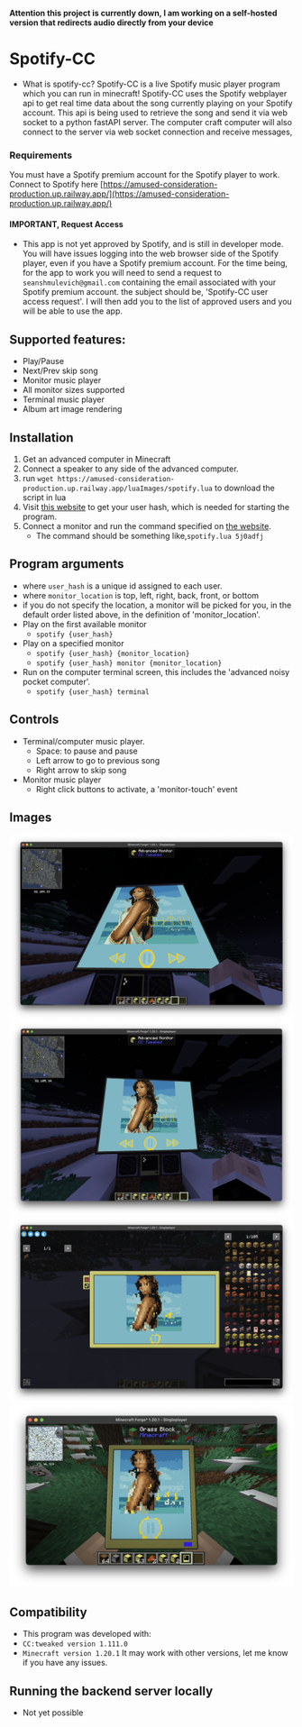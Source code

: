 **Attention this project is currently down, I am working on a self-hosted version that redirects audio directly from your device**
# Spotify-CC
- What is spotify-cc?
Spotify-CC is a live Spotify music player program which you can run in minecraft!
Spotify-CC uses the Spotify webplayer api to get real time data about the song currently playing on your Spotify account. This api is being used to retrieve the song and send it via web socket to a python fastAPI server. The computer craft computer will also connect to the server via web socket connection and receive messages, 

### Requirements
You must have a Spotify premium account for the Spotify player to work.
Connect to Spotify here [https://amused-consideration-production.up.railway.app/](https://amused-consideration-production.up.railway.app/)
#### IMPORTANT, Request Access
- This app is not yet approved by Spotify, and is still in developer mode. You will have issues logging into the web browser side of the Spotify player, even if you have a Spotify premium account. For the time being, for the app to work you will need to send a request to `seanshmulevich@gmail.com` containing the email associated with your Spotify premium account. the subject should be, 'Spotify-CC user access request'. I will then add you to the list of approved users and you will be able to use the app.

## Supported features:
- Play/Pause
- Next/Prev skip song
- Monitor music player
- All monitor sizes supported
- Terminal music player
- Album art image rendering

## Installation
1. Get an advanced computer in Minecraft
1. Connect a speaker to any side of the advanced computer.
2. run `wget https://amused-consideration-production.up.railway.app/luaImages/spotify.lua` to download the script in lua
3. Visit [this website](https://amused-consideration-production.up.railway.app) to get your user hash, which is needed for starting the program.
4. Connect a monitor and run the command specified on [the website](https://amused-consideration-production.up.railway.app/).
    - The command should be something like,`spotify.lua 5j0adfj`

## Program arguments
- where `user_hash` is a unique id assigned to each user.
- where `monitor_location` is top, left, right, back, front, or bottom
- if you do not specify the location, a monitor will be picked for you, in the default order listed above, in the definition of 'monitor_location'.
- Play on the first available monitor
    - `spotify {user_hash}`
- Play on a specified monitor
    - `spotify {user_hash} {monitor_location}` 
    - `spotify {user_hash} monitor {monitor_location}`
-  Run on the computer terminal screen, this includes the 'advanced noisy pocket computer'.
    - `spotify {user_hash} terminal`

## Controls
- Terminal/computer music player.
    - Space: to pause and pause
    - Left arrow to go to previous song
    - Right arrow to skip song
- Monitor music player
    - Right click buttons to activate, a 'monitor-touch' event

## Images

![](<screenshots/big.png>)
![](<screenshots/medium.png>)
![](<screenshots/small.png>)
![](<screenshots/mobile.png>)


## Compatibility
- This program was developed with:
- `CC:tweaked version 1.111.0`
- `Minecraft version 1.20.1`
It may work with other versions, let me know if you have any issues.

## Running the backend server locally
- Not yet possible

